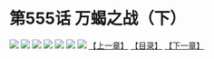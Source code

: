 # 第555话 万蝎之战（下）
![](https://mhpic.xiaomingtaiji.net/comic/D/斗破苍穹拆分版/555话/1.jpg-zymk.middle.webp)
![](https://mhpic.xiaomingtaiji.net/comic/D/斗破苍穹拆分版/555话/2.jpg-zymk.middle.webp)
![](https://mhpic.xiaomingtaiji.net/comic/D/斗破苍穹拆分版/555话/3.jpg-zymk.middle.webp)
![](https://mhpic.xiaomingtaiji.net/comic/D/斗破苍穹拆分版/555话/4.jpg-zymk.middle.webp)
![](https://mhpic.xiaomingtaiji.net/comic/D/斗破苍穹拆分版/555话/5.jpg-zymk.middle.webp)
![](https://mhpic.xiaomingtaiji.net/comic/D/斗破苍穹拆分版/555话/6.jpg-zymk.middle.webp)
![](https://mhpic.xiaomingtaiji.net/comic/D/斗破苍穹拆分版/555话/7.jpg-zymk.middle.webp)
[【上一章】](./554.md)
[【目录】](./README.md)
[【下一章】](./556.md)
